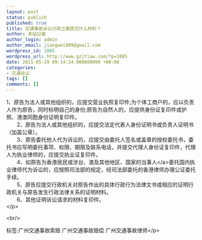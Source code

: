 ```yaml
---
layout: post
status: publish
published: true
title: 交通事故诉讼行政立案提交什么材料？
author: 本站记者
author_login: admin
author_email: jiangwei909@gmail.com
wordpress_id: 1085
wordpress_url: http://www.gzjtlaw.com/?p=1085
date: 2011-05-29 09:14:24.000000000 +08:00
categories:
- 交通诉讼
tags: []
comments: []
---
```

<p>1、原告为法人或其他组织的，应提交营业执照复印件;为个体工商户的，应以负责人作为原告，同时标明自己的身份;原告为自然人的，应提供身份证复印件或护照、港澳同胞身份证明复印件。 <br>　　2、原告为法人或其他组织的，应提交法定代表人身份证明书或负责人证明书（加盖公章）。 <br>　　3、原告委托他人代为诉讼的，应提交由委托人签名或盖章的授权委托书，委托书应写明委托事项、权限、期限及联系电话，并提交代理人身份证复印件，代理人为执业律师的，应提交执业证复印件。 <br>　　4、如原告为香港居民或涉台、澳及其他地区、国家的<a>当事人<&#47;a>委托国内执业律师代为诉讼的，应按照司法部的规定，经司法部委托的香港律师办理公证委托手续。 <br>　　5、原告应提交行政机关对原告作出的具体行政行为法律文书或相应的证明行政机关与原告发生行政法律关系的证明材料。 <br>　　6、其他证明诉讼请求的材料复印件。 <br><&#47;p><br&#47;><p>标签:广州交通事故索赔 广州交通事故赔偿 广州交通事故律师<&#47;p>
